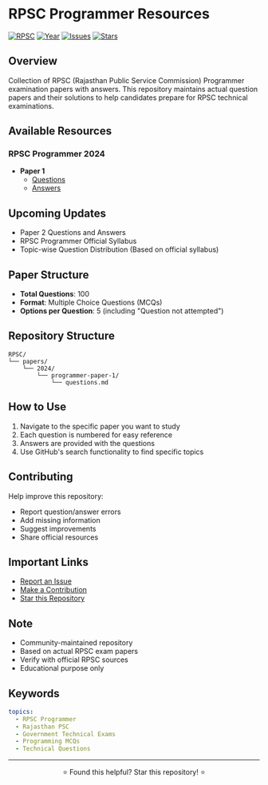 # RPSC Programmer Resources

[![RPSC](https://img.shields.io/badge/RPSC-Programmer-blue)](https://github.com/tarunsha009/RPSC)
[![Year](https://img.shields.io/badge/Year-2024-green)](https://github.com/tarunsha009/RPSC/tree/main/papers/2024)
[![Issues](https://img.shields.io/github/issues/tarunsha009/RPSC)](https://github.com/tarunsha009/RPSC/issues)
[![Stars](https://img.shields.io/github/stars/tarunsha009/RPSC)](https://github.com/tarunsha009/RPSC/stargazers)

## Overview
Collection of RPSC (Rajasthan Public Service Commission) Programmer examination papers with answers. This repository maintains actual question papers and their solutions to help candidates prepare for RPSC technical examinations.

## Available Resources

### RPSC Programmer 2024
- **Paper 1**
  - [Questions](papers/2024/programmer-paper-1/questions.md)
  - [Answers](papers/2024/programmer-paper-1/answers.md)

## Upcoming Updates
- Paper 2 Questions and Answers
- RPSC Programmer Official Syllabus
- Topic-wise Question Distribution (Based on official syllabus)

## Paper Structure
- **Total Questions**: 100
- **Format**: Multiple Choice Questions (MCQs)
- **Options per Question**: 5 (including "Question not attempted")

## Repository Structure
```
RPSC/
└── papers/
    └── 2024/
        └── programmer-paper-1/
            └── questions.md
```

## How to Use
1. Navigate to the specific paper you want to study
2. Each question is numbered for easy reference
3. Answers are provided with the questions
4. Use GitHub's search functionality to find specific topics

## Contributing
Help improve this repository:
- Report question/answer errors
- Add missing information
- Suggest improvements
- Share official resources

## Important Links
- [Report an Issue](https://github.com/tarunsha009/RPSC/issues)
- [Make a Contribution](https://github.com/tarunsha009/RPSC/pulls)
- [Star this Repository](https://github.com/tarunsha009/RPSC/stargazers)

## Note
- Community-maintained repository
- Based on actual RPSC exam papers
- Verify with official RPSC sources
- Educational purpose only

## Keywords
```yaml
topics:
  - RPSC Programmer
  - Rajasthan PSC
  - Government Technical Exams
  - Programming MCQs
  - Technical Questions
```

---

<div align="center">

⭐ Found this helpful? Star this repository! ⭐

</div>
